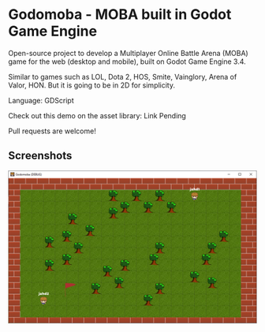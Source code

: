 # Godomoba - MOBA built in Godot Game Engine

Open-source project to develop a Multiplayer Online Battle Arena (MOBA) game for the web (desktop and mobile), built on Godot Game Engine 3.4.

Similar to games such as LOL, Dota 2, HOS, Smite, Vainglory, Arena of Valor, HON. But it is going to be in 2D for simplicity.

Language: GDScript

Check out this demo on the asset library: Link Pending

Pull requests are welcome!

## Screenshots

![Screenshot](screenshots/early.png)
